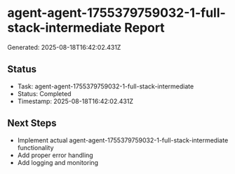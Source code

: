# agent-agent-1755379759032-1-full-stack-intermediate Report

Generated: 2025-08-18T16:42:02.431Z

## Status
- Task: agent-agent-1755379759032-1-full-stack-intermediate
- Status: Completed
- Timestamp: 2025-08-18T16:42:02.431Z

## Next Steps
- Implement actual agent-agent-1755379759032-1-full-stack-intermediate functionality
- Add proper error handling
- Add logging and monitoring
